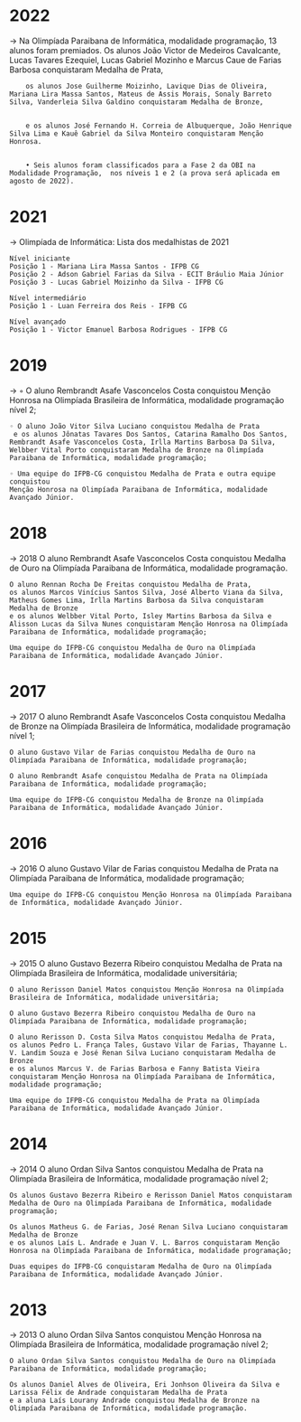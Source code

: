 # 2022

-> Na Olimpíada Paraibana de Informática,
        modalidade programação, 13 alunos foram premiados. 
        Os alunos João Victor de Medeiros Cavalcante, Lucas Tavares Ezequiel, Lucas Gabriel Mozinho e Marcus Caue de Farias Barbosa conquistaram Medalha de Prata, 
        
        os alunos Jose Guilherme Moizinho, Lavique Dias de Oliveira, Mariana Lira Massa Santos, Mateus de Assis Morais, Sonaly Barreto Silva, Vanderleia Silva Galdino conquistaram Medalha de Bronze, 
        
        
        e os alunos José Fernando H. Correia de Albuquerque, João Henrique Silva Lima e Kauê Gabriel da Silva Monteiro conquistaram Menção Honrosa.    


        • Seis alunos foram classificados para a Fase 2 da OBI na Modalidade Programação,  nos níveis 1 e 2 (a prova será aplicada em agosto de 2022).

# 2021
-> Olimpíada de Informática:
    Lista dos medalhistas de 2021

    Nível iniciante
    Posição 1 - Mariana Lira Massa Santos - IFPB CG
    Posição 2 - Adson Gabriel Farias da Silva - ECIT Bráulio Maia Júnior
    Posição 3 - Lucas Gabriel Moizinho da Silva - IFPB CG

    Nível intermediário
    Posição 1 - Luan Ferreira dos Reis - IFPB CG

    Nível avançado
    Posição 1 - Victor Emanuel Barbosa Rodrigues - IFPB CG

# 2019
-> 
    ◦ O aluno Rembrandt Asafe Vasconcelos Costa conquistou Menção Honrosa na Olimpíada Brasileira de Informática, modalidade programação nível 2;
   
    ◦ O aluno João Vitor Silva Luciano conquistou Medalha de Prata
     e os alunos Jônatas Tavares Dos Santos, Catarina Ramalho Dos Santos, Rembrandt Asafe Vasconcelos Costa, Irlla Martins Barbosa Da Silva, Welbber Vital Porto conquistaram Medalha de Bronze na Olimpíada Paraibana de Informática, modalidade programação;
   
    ◦ Uma equipe do IFPB-CG conquistou Medalha de Prata e outra equipe conquistou 
    Menção Honrosa na Olimpíada Paraibana de Informática, modalidade Avançado Júnior.

# 2018
->  2018
    O aluno Rembrandt Asafe Vasconcelos Costa conquistou Medalha de Ouro na Olimpíada Paraibana de Informática, modalidade programação.

    O aluno Rennan Rocha De Freitas conquistou Medalha de Prata,
    os alunos Marcos Vinícius Santos Silva, José Alberto Viana da Silva, Matheus Gomes Lima, Irlla Martins Barbosa da Silva conquistaram Medalha de Bronze
    e os alunos Welbber Vital Porto, Isley Martins Barbosa da Silva e Alisson Lucas da Silva Nunes conquistaram Menção Honrosa na Olimpíada Paraibana de Informática, modalidade programação;
    
    Uma equipe do IFPB-CG conquistou Medalha de Ouro na Olimpíada Paraibana de Informática, modalidade Avançado Júnior.

# 2017 
-> 2017
    O aluno Rembrandt Asafe Vasconcelos Costa conquistou Medalha de Bronze na Olimpíada Brasileira de Informática, modalidade programação nível 1;

    O aluno Gustavo Vilar de Farias conquistou Medalha de Ouro na Olimpíada Paraibana de Informática, modalidade programação;

    O aluno Rembrandt Asafe conquistou Medalha de Prata na Olimpíada Paraibana de Informática, modalidade programação;

    Uma equipe do IFPB-CG conquistou Medalha de Bronze na Olimpíada Paraibana de Informática, modalidade Avançado Júnior.

# 2016
-> 2016
    O aluno Gustavo Vilar de Farias conquistou Medalha de Prata na Olimpíada Paraibana de Informática, modalidade programação;

    Uma equipe do IFPB-CG conquistou Menção Honrosa na Olimpíada Paraibana de Informática, modalidade Avançado Júnior.

# 2015
-> 2015
    O aluno Gustavo Bezerra Ribeiro conquistou Medalha de Prata na Olimpíada Brasileira de Informática, modalidade universitária;

    O aluno Rerisson Daniel Matos conquistou Menção Honrosa na Olimpíada Brasileira de Informática, modalidade universitária;

    O aluno Gustavo Bezerra Ribeiro conquistou Medalha de Ouro na Olimpíada Paraibana de Informática, modalidade programação;

    O aluno Rerisson D. Costa Silva Matos conquistou Medalha de Prata, 
    os alunos Pedro L. França Tales, Gustavo Vilar de Farias, Thayanne L. V. Landim Souza e José Renan Silva Luciano conquistaram Medalha de Bronze 
    e os alunos Marcus V. de Farias Barbosa e Fanny Batista Vieira conquistaram Menção Honrosa na Olimpíada Paraibana de Informática, modalidade programação;

    Uma equipe do IFPB-CG conquistou Medalha de Prata na Olimpíada Paraibana de Informática, modalidade Avançado Júnior.

# 2014
-> 2014
    O aluno Ordan Silva Santos conquistou Medalha de Prata na Olimpíada Brasileira de Informática, modalidade programação nível 2;
    
    Os alunos Gustavo Bezerra Ribeiro e Rerisson Daniel Matos conquistaram Medalha de Ouro na Olimpíada Paraibana de Informática, modalidade programação;
    
    Os alunos Matheus G. de Farias, José Renan Silva Luciano conquistaram Medalha de Bronze 
    e os alunos Laís L. Andrade e Juan V. L. Barros conquistaram Menção Honrosa na Olimpíada Paraibana de Informática, modalidade programação;
    
    Duas equipes do IFPB-CG conquistaram Medalha de Ouro na Olimpíada Paraibana de Informática, modalidade Avançado Júnior.

# 2013
-> 2013
    O aluno Ordan Silva Santos conquistou Menção Honrosa na Olimpíada Brasileira de Informática, modalidade programação nível 2;

    O aluno Ordan Silva Santos conquistou Medalha de Ouro na Olimpíada Paraibana de Informática, modalidade programação;

    Os alunos Daniel Alves de Oliveira, Eri Jonhson Oliveira da Silva e Larissa Félix de Andrade conquistaram Medalha de Prata
    e a aluna Laís Lourany Andrade conquistou Medalha de Bronze na Olimpíada Paraibana de Informática, modalidade programação.

